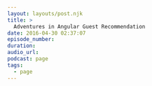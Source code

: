 ```yaml
---
layout: layouts/post.njk
title: >
  Adventures in Angular Guest Recommendation
date: 2016-04-30 02:37:07
episode_number:
duration:
audio_url:
podcast: page
tags:
  - page
---
```

